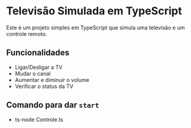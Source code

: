 # Televisão Simulada em TypeScript

Este é um projeto simples em TypeScript que simula uma televisão e um controle remoto.

## Funcionalidades

- Ligar/Desligar a TV
- Mudar o canal
- Aumentar e diminuir o volume
- Verificar o status da TV

## Comando para dar `start`

- ts-node Controle.ts

